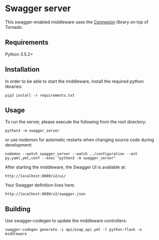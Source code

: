 # Swagger server

This swagger-enabled middleware uses the [Connexion](https://github.com/zalando/connexion) library on top of Tornado.

## Requirements
Python 3.5.2+

## Installation
In order to be able to start the middleware, install the required python libraries:
```
pip3 install -r requirements.txt
```

## Usage
To run the server, please execute the following from the root directory:

```
python3 -m swagger_server
```

or use nodemon for automatic restarts when changing source code during development:

```
nodemon --watch swagger_server --watch ../configuration --ext py,yaml,yml,conf --exec "python3 -m swagger_server"
```

After starting the middleware, the Swagger UI is available at:

```
http://localhost:8080/v2/ui/
```

Your Swagger definition lives here:

```
http://localhost:8080/v2/swagger.json
```

## Building
Use swagger-codegen to update the middleware controllers:
```
swagger-codegen generate -i api/oxap_api.yml -l python-flask -o middleware
```
